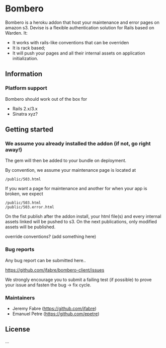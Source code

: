 # Bombero

Bombero is a heroku addon that host your maintenance and error pages on amazon s3.
Devise is a flexible authentication solution for Rails based on Warden. It:

* It works with rails-like conventions that can be overriden
* It is rack based;
* It will push your pages and all their internal assets on application initialization. 

## Information

### Platform support

Bombero should work out of the box for

* Rails 2.x/3.x
* Sinatra xyz?

## Getting started

### We assume you already installed the addon (if not, go right away!)
The gem will then be added to your bundle on deployment.

By convention, we assume your maintenance page is located at

```console
/public/503.html
```

If you want a page for maintenance and another for when your app is broken, we expect 

```console
/public/503.html
/public/503.error.html
```

On the fist publish after the addon install, your html file(s) and every internal assets linked will be pushed to s3.
On the next publications, only modified assets will be published.


override conventions? (add something here)

### Bug reports

Any bug report can be submitted here..

https://github.com/jfabre/bombero-client/issues

We strongly encourage you to submit a failing test (if possible) to prove your issue and fasten the bug -> fix cycle.


### Maintainers

* Jeremy Fabre (https://github.com/jfabre)
* Emanuel Petre (https://github.com/epetre)


## License

  ...
